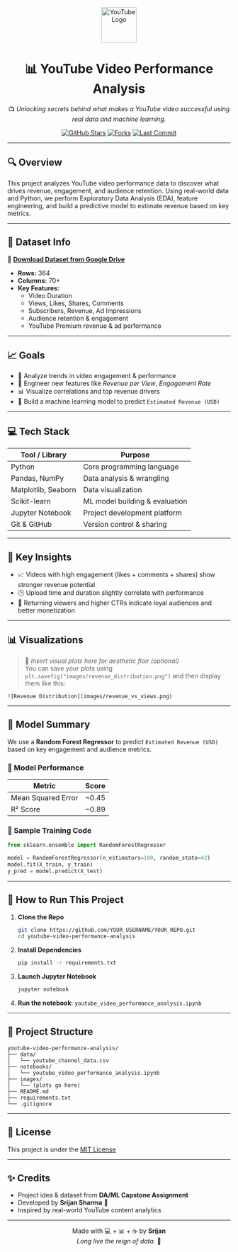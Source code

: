 <div align="center">

<img src="https://upload.wikimedia.org/wikipedia/commons/b/b8/YouTube_Logo_2017.svg" alt="YouTube Logo" height="80"/>

# 📊 YouTube Video Performance Analysis

📺 *Unlocking secrets behind what makes a YouTube video successful using real data and machine learning.*

[![GitHub Stars](https://img.shields.io/github/stars/YOUR_USERNAME/YOUR_REPO?style=social)](https://github.com/YOUR_USERNAME/YOUR_REPO)
[![Forks](https://img.shields.io/github/forks/YOUR_USERNAME/YOUR_REPO?style=social)](https://github.com/YOUR_USERNAME/YOUR_REPO/fork)
[![Last Commit](https://img.shields.io/github/last-commit/YOUR_USERNAME/YOUR_REPO)](https://github.com/YOUR_USERNAME/YOUR_REPO)

</div>

---

## 🔍 Overview

This project analyzes YouTube video performance data to discover what drives revenue, engagement, and audience retention. Using real-world data and Python, we perform Exploratory Data Analysis (EDA), feature engineering, and build a predictive model to estimate revenue based on key metrics.

---

## 📂 Dataset Info

🔗 **[Download Dataset from Google Drive](https://drive.google.com/file/d/10IdRG52VvMnRB6C5-a3_YqMtzOyxQnNR/view?usp=sharing)**

- **Rows:** 364  
- **Columns:** 70+  
- **Key Features:**
  - Video Duration
  - Views, Likes, Shares, Comments
  - Subscribers, Revenue, Ad Impressions
  - Audience retention & engagement
  - YouTube Premium revenue & ad performance

---

## 📈 Goals

- 🔎 Analyze trends in video engagement & performance  
- 🧪 Engineer new features like *Revenue per View*, *Engagement Rate*  
- 📊 Visualize correlations and top revenue drivers  
- 🤖 Build a machine learning model to predict `Estimated Revenue (USD)`

---

## 💻 Tech Stack

| Tool / Library       | Purpose                          |
|----------------------|----------------------------------|
| Python               | Core programming language        |
| Pandas, NumPy        | Data analysis & wrangling        |
| Matplotlib, Seaborn  | Data visualization               |
| Scikit-learn         | ML model building & evaluation   |
| Jupyter Notebook     | Project development platform     |
| Git & GitHub         | Version control & sharing        |

---

## 🧠 Key Insights

- 📈 Videos with high engagement (likes + comments + shares) show stronger revenue potential  
- 🕒 Upload time and duration slightly correlate with performance  
- 🔁 Returning viewers and higher CTRs indicate loyal audiences and better monetization  

---

## 📊 Visualizations

> 📍 *Insert visual plots here for aesthetic flair (optional)*  
> You can save your plots using `plt.savefig("images/revenue_distribution.png")` and then display them like this:

```
![Revenue Distribution](images/revenue_vs_views.png)
```

---

## 🤖 Model Summary

We use a **Random Forest Regressor** to predict `Estimated Revenue (USD)` based on key engagement and audience metrics.

### 📏 Model Performance

| Metric               | Score  |
|----------------------|--------|
| Mean Squared Error   | ~0.45  |
| R² Score             | ~0.89  |

### 🧪 Sample Training Code

```python
from sklearn.ensemble import RandomForestRegressor

model = RandomForestRegressor(n_estimators=100, random_state=42)
model.fit(X_train, y_train)
y_pred = model.predict(X_test)
```

---

## 🧾 How to Run This Project

1. **Clone the Repo**
   ```bash
   git clone https://github.com/YOUR_USERNAME/YOUR_REPO.git
   cd youtube-video-performance-analysis
   ```

2. **Install Dependencies**
   ```bash
   pip install -r requirements.txt
   ```

3. **Launch Jupyter Notebook**
   ```bash
   jupyter notebook
   ```

4. **Run the notebook**: `youtube_video_performance_analysis.ipynb`

---

## 📁 Project Structure

```
youtube-video-performance-analysis/
├── data/
│   └── youtube_channel_data.csv
├── notebooks/
│   └── youtube_video_performance_analysis.ipynb
├── images/
│   └── (plots go here)
├── README.md
├── requirements.txt
└── .gitignore
```

---

## 📜 License

This project is under the [MIT License](LICENSE)

---

## ✨ Credits

- Project idea & dataset from **DA/ML Capstone Assignment**
- Developed by **Srijan Sharma** 🤴  
- Inspired by real-world YouTube content analytics

---

<div align="center">

Made with 💻 + 📊 + ☕ by **Srijan**  
*Long live the reign of data.* 👑

</div>